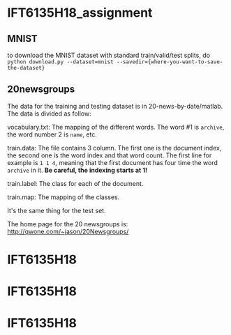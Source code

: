 # IFT6135H18_assignment

## MNIST
to download the MNIST dataset with standard train/valid/test splits, do `python download.py --dataset=mnist --savedir={where-you-want-to-save-the-dataset}`

## 20newsgroups

The data for the training and testing dataset is in 20-news-by-date/matlab.
The data is divided as follow:

vocabulary.txt: The mapping of the different words. The word #1 is `archive`, the word number 2 is `name`, etc.

train.data: The file contains 3 column. The first one is the document index, the second one is the word index and that word count. The first line for example is `1 1 4`, meaning that the first document has four time the word `archive` in it. **Be careful, the indexing starts at 1!**

train.label: The class for each of the document.

train.map: The mapping of the classes.

It's the same thing for the test set.

The home page for the 20 newsgroups is: http://qwone.com/~jason/20Newsgroups/
# IFT6135H18
# IFT6135H18
# IFT6135H18
